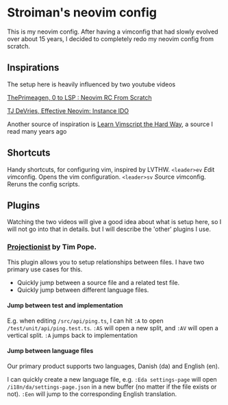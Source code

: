 # Stroiman's neovim config

This is my neovim config. After having a vimconfig that had slowly evolved over
about 15 years, I decided to completely redo my neovim config from scratch.

## Inspirations

The setup here is heavily influenced by two youtube videos

[ThePrimeagen, 0 to LSP : Neovim RC From Scratch](https://www.youtube.com/watch?v=w7i4amO_zaE)

[TJ DeVries, Effective Neovim: Instance IDO](https://www.youtube.com/watch?v=stqUbv-5u2s)

Another source of inspiration is [Learn Vimscript the Hard
Way](https://learnvimscriptthehardway.stevelosh.com/), a source I read many
years ago

## Shortcuts

Handy shortcuts, for configuring vim, inspired by LVTHW.
`<leader>ev` *E*dit *v*imconfig. Opens the vim configuration.
`<leader>sv` *S*ource *v*imconfig. Reruns the config scripts.

## Plugins

Watching the two videos will give a good idea about what is setup here, so I
will not go into that in details. but I will describe the 'other' plugins I
use.

### [Projectionist](https://github.com/tpope/vim-projectionist) by Tim Pope.

This plugin allows you to setup relationships between files. I have two primary
use cases for this.

* Quickly jump between a source file and a related test file.
* Quickly jump between different language files.

#### Jump between test and implementation

E.g. when editing `/src/api/ping.ts`, I can hit `:A` to open
`/test/unit/api/ping.test.ts`. `:AS` will open a new split, and `:AV` will open
a vertical split. `:A` jumps back to implementation

#### Jump between language files

Our primary product supports two languages, Danish (da) and English (en).

I can quickly create a new language file, e.g. `:Eda settings-page` will open
`/i18n/da/settings-page.json` in a new buffer (no matter if the file exists or
not). `:Een` will jump to the corresponding English translation.

